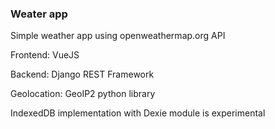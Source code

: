 ### Weater app

Simple weather app using openweathermap.org API

Frontend: VueJS

Backend: Django REST Framework

Geolocation: GeoIP2 python library

IndexedDB implementation with Dexie module is experimental
